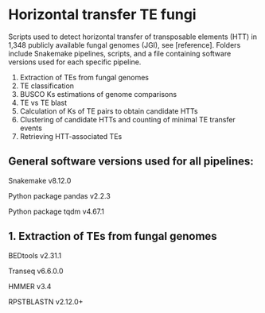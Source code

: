 # Horizontal transfer TE fungi
Scripts used to detect horizontal transfer of transposable elements (HTT) in 1,348 publicly available fungal genomes (JGI), see [reference]. Folders include Snakemake pipelines, scripts, and a file containing software versions used for each specific pipeline. 

1. Extraction of TEs from fungal genomes 
2. TE classification 
3. BUSCO Ks estimations of genome comparisons
4. TE vs TE blast
5. Calculation of Ks of TE pairs to obtain candidate HTTs 
6. Clustering of candidate HTTs and counting of minimal TE transfer events 
7. Retrieving HTT-associated TEs

## General software versions used for all pipelines: 
Snakemake v8.12.0

Python package pandas v2.2.3

Python package tqdm v4.67.1

## 1. Extraction of TEs from fungal genomes
BEDtools v2.31.1

Transeq v6.6.0.0

HMMER v3.4

RPSTBLASTN v2.12.0+
